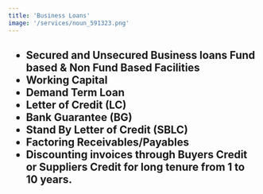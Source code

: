 ```yaml
---
title: 'Business Loans'
image: '/services/noun_591323.png'
---
```

<h2><ul>
<li>Secured and Unsecured Business loans Fund based & Non Fund Based Facilities</li>
<li>Working Capital</li>
<li>Demand Term Loan</li>
<li>Letter of Credit (LC)</li>
<li>Bank Guarantee (BG)</li>
<li>Stand By Letter of Credit (SBLC)</li>
<li>Factoring Receivables/Payables</li>
<li>Discounting invoices through Buyers Credit or Suppliers Credit for long tenure from 1 to 10 years. </li></ul></h2>

